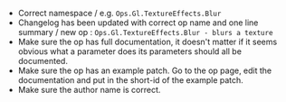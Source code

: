 - Correct namespace / e.g. `Ops.Gl.TextureEffects.Blur`
- Changelog has been updated with correct op name and one line summary / new op : `Ops.Gl.TextureEffects.Blur - blurs a texture `
- Make sure the op has full documentation, it doesn't matter if it seems obvious what a parameter does its parameters should all be documented.
- Make sure the op has an example patch. Go to the op page, edit the documentation and put in the short-id of the example patch.
- Make sure the author name is correct.
